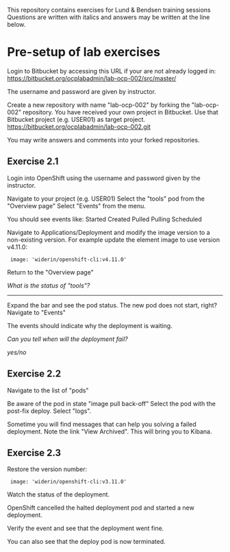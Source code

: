 This repository contains exercises for Lund & Bendsen training sessions
Questions are written with italics and answers may be written at the line below.

# Pre-setup of lab exercises

Login to Bitbucket by accessing this URL if your are not already logged in:
https://bitbucket.org/ocplabadmin/lab-ocp-002/src/master/

The username and password are given by instructor.  

Create a new repository with name "lab-ocp-002" by forking the "lab-ocp-002" repository.
You have received your own project in Bitbucket. Use that Bitbucket project (e.g. USER01) as target project.
https://bitbucket.org/ocplabadmin/lab-ocp-002.git

You may write answers and comments into your forked repositories.

## Exercise 2.1
Login into OpenShift using the username and password given by the instructor.

Navigate to your project (e.g. USER01)
Select the "tools" pod from the "Overview page"
Select "Events" from the menu.

You should see events like:
Started
Created
Pulled
Pulling
Scheduled

Navigate to Applications/Deployment and modify the image version to a non-existing version.
For example update the element image to use version v4.11.0:
```
 image: 'widerin/openshift-cli:v4.11.0'
```
 
Return to the "Overview page"

*What is the status of "tools"?*

______________
 
Expand the bar and see the pod status.
The new pod does not start, right?
Navigate to "Events"

The events should indicate why the deployment is waiting.

*Can you tell when will the deployment fail?*

_yes/no_

## Exercise 2.2
Navigate to the list of "pods"

Be aware of the pod in state "image pull back-off"
Select the pod with the post-fix deploy.
Select "logs".

Sometime you will find messages that can help you solving a failed deployment.
Note the link "View Archived". This will bring you to Kibana.


## Exercise 2.3
Restore the version number:
```
 image: 'widerin/openshift-cli:v3.11.0'
```
Watch the status of the deployment.

OpenShift cancelled the halted deployment pod and started a new deployment.

Verify the event and see that the deployment went fine.

You can also see that the deploy pod is now terminated.













  
 
